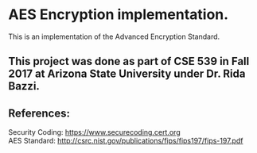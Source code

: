# AES Encryption implementation.

This is an implementation of the Advanced Encryption Standard.

This project was done as part of CSE 539 in Fall 2017 at Arizona State University under Dr. Rida Bazzi.
---
## References:
Security Coding: https://www.securecoding.cert.org  
AES Standard: http://csrc.nist.gov/publications/fips/fips197/fips-197.pdf  
